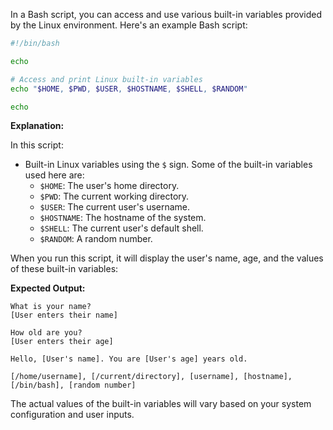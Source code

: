 In a Bash script, you can access and use various built-in variables provided by the Linux environment. Here's an example Bash script:

```bash
#!/bin/bash

echo 

# Access and print Linux built-in variables
echo "$HOME, $PWD, $USER, $HOSTNAME, $SHELL, $RANDOM"

echo 
```

**Explanation:**

In this script:

- Built-in Linux variables using the `$` sign. Some of the built-in variables used here are:
  - `$HOME`: The user's home directory.
  - `$PWD`: The current working directory.
  - `$USER`: The current user's username.
  - `$HOSTNAME`: The hostname of the system.
  - `$SHELL`: The current user's default shell.
  - `$RANDOM`: A random number.

When you run this script, it will display the user's name, age, and the values of these built-in variables:

**Expected Output:**

```
What is your name?
[User enters their name]

How old are you?
[User enters their age]

Hello, [User's name]. You are [User's age] years old.

[/home/username], [/current/directory], [username], [hostname], [/bin/bash], [random number]
```

The actual values of the built-in variables will vary based on your system configuration and user inputs.